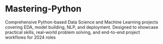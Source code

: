 # Mastering-Python
Comprehensive Python-based Data Science and Machine Learning projects covering EDA, model building, NLP, and deployment. Designed to showcase practical skills, real-world problem solving, and end-to-end project workflows for 2024 roles
